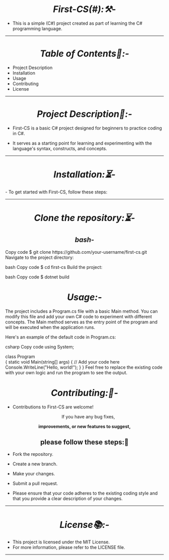 <h1 align="center"><i>First-CS(#):⚒️-</i></h1>

- This is a simple (C#) project created as part of learning the C# programming language.
<hr>
<h1 align="center"><i>Table of Contents📑:-</i></h1>

- Project Description
- Installation
- Usage
- Contributing
- License
 <hr>
<h1 align="center"><i>Project Description📝:-</i></h1>

- First-CS is a basic C# project designed for beginners to practice coding in C#.

- It serves as a starting point for learning and experimenting with the language's syntax, constructs, and concepts.
<hr>
<h1 align="center"><i>Installation:⏳-</i></h1>
- To get started with First-CS, follow these steps:
<hr>
<h1 align="center"><i>Clone the repository:⏳-</i></h1>

<h2 align="center"><i>bash-</i></h2>
Copy code
$ git clone https://github.com/your-username/first-cs.git
Navigate to the project directory:

bash
Copy code
$ cd first-cs
Build the project:

bash
Copy code
$ dotnet build
<h1 align="center"><i>Usage:-</i></h1>
The project includes a Program.cs file with a basic Main method. You can modify this file and add your own C# code to experiment with different concepts. The Main method serves as the entry point of the program and will be executed when the application runs.

Here's an example of the default code in Program.cs:

csharp
Copy code
using System;

class Program<br>
{
    static void Main(string[] args)
    {
        // Add your code here
        Console.WriteLine("Hello, world!");
    }
}
Feel free to replace the existing code with your own logic and run the program to see the output.

<h1 align="center"><i>Contributing:👭-</i></h1>

- Contributions to First-CS are welcome!
  <p align="center"> If you have any bug fixes,</p>
   
 <p align="center"><b>improvements, or new features to suggest, </b></p>
 <h2 align="center">please follow these steps:💫</h2>

- Fork the repository.
- Create a new branch.
- Make your changes.
- Submit a pull request.

- Please ensure that your code adheres to the existing coding style and that you provide a clear description of your changes.
<hr>
<h1 align="center"><i>License📚:-</i></h1>

- This project is licensed under the MIT License.
-  For more information, please refer to the LICENSE file.
<hr>
